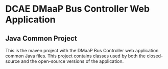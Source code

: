 # DCAE DMaaP Bus Controller Web Application

## Java Common Project

This is the maven project with the DMaaP Bus Controller web application common
Java files.  This project contains classes used by both the closed-source and
the open-source versions of the application.
